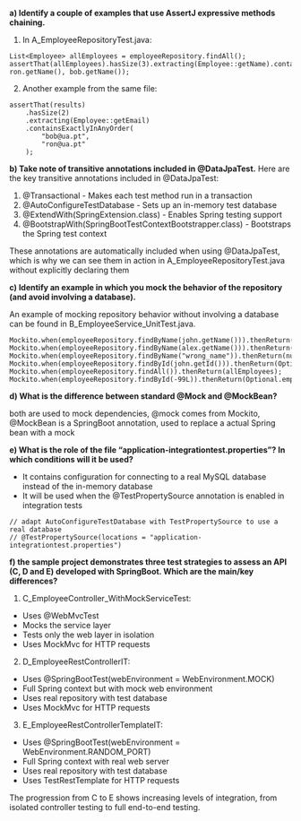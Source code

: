 **a) Identify a couple of examples that use AssertJ expressive methods chaining.**

1. In A_EmployeeRepositoryTest.java:
```
List<Employee> allEmployees = employeeRepository.findAll();
assertThat(allEmployees).hasSize(3).extracting(Employee::getName).containsOnly(alex.getName(), ron.getName(), bob.getName());
```

2. Another example from the same file:
```
assertThat(results)
    .hasSize(2)
    .extracting(Employee::getEmail)
    .containsExactlyInAnyOrder(
        "bob@ua.pt",
        "ron@ua.pt"
    );
```

**b) Take note of transitive annotations included in @DataJpaTest.**
Here are the key transitive annotations included in @DataJpaTest:

1. @Transactional - Makes each test method run in a transaction
2. @AutoConfigureTestDatabase - Sets up an in-memory test database
3. @ExtendWith(SpringExtension.class) - Enables Spring testing support
4. @BootstrapWith(SpringBootTestContextBootstrapper.class) - Bootstraps the Spring test context

These annotations are automatically included when using @DataJpaTest, which is why we can see them in action in A_EmployeeRepositoryTest.java without explicitly declaring them


**c) Identify an example in which you mock the behavior of the repository (and avoid involving a database).**

An example of mocking repository behavior without involving a database can be found in B_EmployeeService_UnitTest.java.

```
Mockito.when(employeeRepository.findByName(john.getName())).thenReturn(john);
Mockito.when(employeeRepository.findByName(alex.getName())).thenReturn(alex);
Mockito.when(employeeRepository.findByName("wrong_name")).thenReturn(null);
Mockito.when(employeeRepository.findById(john.getId())).thenReturn(Optional.of(john));
Mockito.when(employeeRepository.findAll()).thenReturn(allEmployees);
Mockito.when(employeeRepository.findById(-99L)).thenReturn(Optional.empty());
```

**d) What is the difference between standard @Mock and @MockBean?**

both are used to mock dependencies, @mock comes from Mockito, @MockBean is a SpringBoot annotation, used to replace a actual Spring bean with a mock

**e) What is the role of the file “application-integrationtest.properties”? In which conditions will it be used?**

* It contains configuration for connecting to a real MySQL database instead of the in-memory database
* It will be used when the @TestPropertySource annotation is enabled in integration tests

```
// adapt AutoConfigureTestDatabase with TestPropertySource to use a real database
// @TestPropertySource(locations = "application-integrationtest.properties")
```

**f) the sample project demonstrates three test strategies to assess an API (C, D and E) developed with SpringBoot. Which are the main/key differences?**

1. C_EmployeeController_WithMockServiceTest:
* Uses @WebMvcTest
* Mocks the service layer
* Tests only the web layer in isolation
* Uses MockMvc for HTTP requests

2. D_EmployeeRestControllerIT:
* Uses @SpringBootTest(webEnvironment = WebEnvironment.MOCK)
* Full Spring context but with mock web environment
* Uses real repository with test database
* Uses MockMvc for HTTP requests

3. E_EmployeeRestControllerTemplateIT:
* Uses @SpringBootTest(webEnvironment = WebEnvironment.RANDOM_PORT)
* Full Spring context with real web server
* Uses real repository with test database
* Uses TestRestTemplate for HTTP requests

The progression from C to E shows increasing levels of integration, from isolated controller testing to full end-to-end testing.